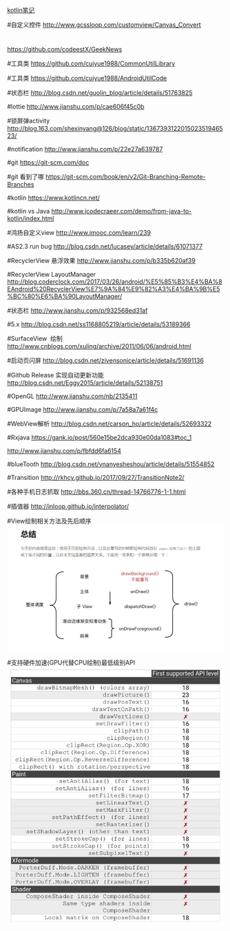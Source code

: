 
[kotlin笔记](https://github.com/RottenWang/ViewViewView/blob/master/kotlin%E5%AD%A6%E4%B9%A0%E7%AC%94%E8%AE%B0.md)

#自定义控件
http://www.gcssloop.com/customview/Canvas_Convert

#
https://github.com/codeestX/GeekNews

#工具类
https://github.com/cuiyue1988/CommonUtilLibrary

#工具类
https://github.com/cuiyue1988/AndroidUtilCode

#状态栏
http://blog.csdn.net/guolin_blog/article/details/51763825

#lottie
http://www.jianshu.com/p/cae606f45c0b

#锁屏弹activity
http://blog.163.com/shexinyang@126/blog/static/136739312201502351946523/

#notification
http://www.jianshu.com/p/22e27a639787

#git
https://git-scm.com/doc

#git 看到了哪
https://git-scm.com/book/en/v2/Git-Branching-Remote-Branches

#kotlin
https://www.kotlincn.net/

#kotlin vs Java
http://www.jcodecraeer.com/demo/from-java-to-kotlin/index.html

#鸿扬自定义view
http://www.imooc.com/learn/239


#AS2.3 run bug
http://blog.csdn.net/lucasey/article/details/61071377

#RecyclerView 悬浮效果
http://www.jianshu.com/p/b335b620af39

#RecyclerView LayoutManager
http://blog.coderclock.com/2017/03/26/android/%E5%85%B3%E4%BA%8EAndroid%20RecyclerView%E7%9A%84%E9%82%A3%E4%BA%9B%E5%BC%80%E6%BA%90LayoutManager/

#状态栏
http://www.jianshu.com/p/932568ed31af

#5.x
http://blog.csdn.net/ss1168805219/article/details/53189366

#SurfaceView  绘制
http://www.cnblogs.com/xuling/archive/2011/06/06/android.html

#启动页闪屏
http://blog.csdn.net/zivensonice/article/details/51691136

#Github Release 实现自动更新功能
http://blog.csdn.net/Eggy2015/article/details/52138751

#OpenGL
http://www.jianshu.com/nb/2135411

#GPUImage
http://www.jianshu.com/p/7a58a7a61f4c

#WebView解析
http://blog.csdn.net/carson_ho/article/details/52693322

#Rxjava
https://gank.io/post/560e15be2dca930e00da1083#toc_1

http://www.jianshu.com/p/fbfdd6fa6154

#blueTooth
http://blog.csdn.net/vnanyesheshou/article/details/51554852

#Transition
http://rkhcy.github.io/2017/09/27/TransitionNote2/

#各种手机日志抓取
http://bbs.360.cn/thread-14766776-1-1.html

#插值器
http://inloop.github.io/interpolator/

#View绘制相关方法及先后顺序
![View绘制相关方法及先后顺序](_hencoder_view_draw.png)

#支持硬件加速(GPU代替CPU绘制)最低级别API
![支持硬件加速(GPU代替CPU绘制)最低级别API](hardware.jpg)
